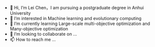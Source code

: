 - 👋 Hi, I’m Lei Chen，I am pursuing a postgraduate degree in Anhui University
- 👀 I’m interested in Machine learning and evolutionary computing
- 🌱 I’m currently learning Large-scale multi-objective optimization and Many-objective optimization
- 💞️ I’m looking to collaborate on ...
- 📫 How to reach me ...

<!---
rocky-chen-007/rocky-chen-007 is a ✨ special ✨ repository because its `README.md` (this file) appears on your GitHub profile.
You can click the Preview link to take a look at your changes.
--->
